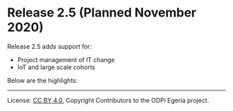 <!-- SPDX-License-Identifier: CC-BY-4.0 -->
<!-- Copyright Contributors to the ODPi Egeria project. -->

# Release 2.5 (Planned November 2020)

Release 2.5 adds support for:
   * Project management of IT change
   * IoT and large scale cohorts

Below are the highlights:

   
----
License: [CC BY 4.0](https://creativecommons.org/licenses/by/4.0/),
Copyright Contributors to the ODPi Egeria project.
